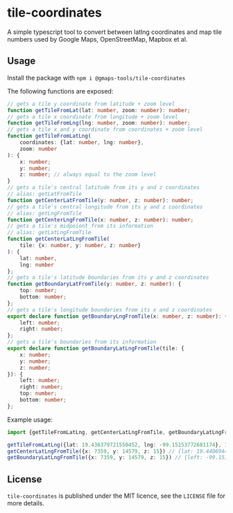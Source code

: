 # tile-coordinates

A simple typescript tool to convert between latlng coordinates and map tile numbers used by Google Maps, OpenStreetMap, Mapbox et al.

## Usage

Install the package with `npm i @gmaps-tools/tile-coordinates`

The following functions are exposed:

```typescript
// gets a tile y coordinate from latitude + zoom level
function getTileFromLat(lat: number, zoom: number): number;
// gets a tile x coordinate from longitude + zoom level
function getTileFromLng(lng: number, zoom: number): number;
// gets a tile x and y coordinate from coordinates + zoom level
function getTileFromLatLng(
	coordinates: {lat: number, lng: number},
	zoom: number
): {
    x: number;
    y: number;
    z: number; // always equal to the zoom level
}
// gets a tile's central latitude from its y and z coordinates
// alias: getLatFromTile
function getCenterLatFromTile(y: number, z: number): number;
// gets a tile's central longitude from its y and z coordinates
// alias: getLngFromTile
function getCenterLngFromTile(x: number, z: number): number;
// gets a tile's midpoiont from its information
// alias: getLatLngFromTile
function getCenterLatLngFromTile(
	tile: {x: number, y: number, z: number}
): {
	lat: number,
	lng: number
};
// gets a tile's latitude boundaries from its y and z coordinates
function getBoundaryLatFromTile(y: number, z: number): {
    top: number;
    bottom: number;
};
// gets a tile's longitude boundaries from its x and z coordinates
export declare function getBoundaryLngFromTile(x: number, z: number): {
    left: number;
    right: number;
};
// gets a tile's boundaries from its information
export declare function getBoundaryLatLngFromTile(tile: {
    x: number;
    y: number;
    z: number;
}): {
    left: number;
    right: number;
    top: number;
    bottom: number;
};

```

Example usage:
```typescript
import {getTileFromLatLng, getCenterLatLngFromTile, getBoundaryLatLngFromTile} from "@gmaps-tools/tile-coordinates";

getTileFromLatLng({lat: 19.436379721550452, lng: -99.15153772681174}, 15); // {x: 7359, y: 14579, z: 15}
getCenterLatLngFromTile({x: 7359, y: 14579, z: 15}) // {lat: 19.440694401302856, lng: -99.1461181640625}
getBoundaryLatLngFromTile({x: 7359, y: 14579, z: 15}) // {left: -99.151611328125, right: -99.140625, top: 19.445874298215944, bottom: 19.435514339097814}                             
```

## License

`tile-coordinates` is published under the MIT licence, see the `LICENSE` file for more details.